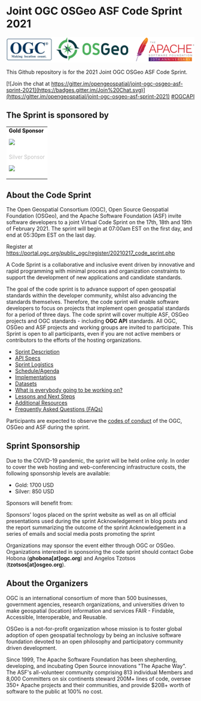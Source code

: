 # Joint OGC OSGeo ASF Code Sprint 2021

![logos](/images/logos.png)

This Github repository is for the 2021 Joint OGC OSGeo ASF Code Sprint.

[![Join the chat at https://gitter.im/opengeospatial/joint-ogc-osgeo-asf-sprint-2021](https://badges.gitter.im/Join%20Chat.svg)](https://gitter.im/opengeospatial/joint-ogc-osgeo-asf-sprint-2021)
[#OGCAPI](https://twitter.com/hashtag/OGCAPI)

The Sprint is sponsored by
------------

<table>
<tr style="background-color:#FFFFFF">
<td>
<span style="color:black;font-weight:bold">Gold Sponsor</span>

[<img src="https://www.ordnancesurvey.co.uk/blog/wp-content/uploads/2018/08/os-logo.png" width="200"/>](https://www.ordnancesurvey.co.uk/s)
</td>
</tr>
<tr style="background-color:#FFFFFF">
<td>
<span style="color: silver;">Silver Sponsor</span>

[<img src="https://www.geocat.net/wp-content/uploads/2013/02/GeoCat.png" width="200"/>](https://www.geocat.net)
</td>
</tr>
</table>

About the Code Sprint
----------------

The Open Geospatial Consortium (OGC), Open Source Geospatial Foundation (OSGeo), and the Apache Software Foundation (ASF) invite software developers to a joint Virtual Code Sprint on the 17th, 18th and 19th of February 2021. The sprint will begin at 07:00am EST on the first day, and end at 05:30pm EST on the last day.

Register at https://portal.ogc.org/public_ogc/register/20210217_code_sprint.php

A Code Sprint is a collaborative and inclusive event driven by innovative and rapid programming with minimal process and organization constraints to support the development of new applications and candidate standards.

The goal of the code sprint is to advance support of open geospatial standards within the developer community, whilst also advancing the standards themselves. Therefore, the code sprint will enable software developers to focus on projects that implement open geospatial standards for a period of three days. The code sprint will cover multiple ASF, OSGeo projects and OGC standards - including **OGC API** standards. All OGC, OSGeo and ASF projects and working groups are invited to participate. This Sprint is open to all participants, even if you are not active members or contributors to the efforts of the hosting organizations.





* [Sprint Description](./about.adoc)
* [API Specs](./specs.adoc)
* [Sprint Logistics](./logistics.adoc)
* [Schedule/Agenda](./agenda.adoc)
* [Implementations](./implementations.adoc)
* [Datasets](./Shared_Datasets/README.md)
* [What is everybody going to be working on?](https://github.com/opengeospatial/joint-ogc-osgeo-asf-sprint-2021/issues/2)
* [Lessons and Next Steps](./lessonsAndNextSteps.adoc)
* [Additional Resources](./additionalResources.adoc)
* [Frequently Asked Questions (FAQs)](./FAQ.adoc)


Participants are expected to observe the [codes of conduct](/conduct.adoc) of the OGC, OSGeo and ASF during the sprint.

Sprint Sponsorship
----------------

Due to the COVID-19 pandemic, the sprint will be held online only. In order to cover the web hosting and web-conferencing infrastructure costs, the following sponsorship levels are available:

* Gold: 1700 USD
* Silver: 850 USD

Sponsors will benefit from:

Sponsors' logos placed on the sprint website as well as on all official presentations used during the sprint
Acknowledgement in blog posts and the report summarizing the outcome of the sprint
Acknowledgement in a series of emails and social media posts promoting the sprint

Organizations may sponsor the event either through OGC or OSGeo. Organizations interested in sponsoring the code sprint should contact Gobe Hobona (**ghobona[at]ogc.org**) and Angelos Tzotsos (**tzotsos[at]osgeo.org**).

About the Organizers
----------------

OGC is an international consortium of more than 500 businesses, government agencies, research organizations, and universities driven to make geospatial (location) information and services FAIR - Findable, Accessible, Interoperable, and Reusable.

OSGeo is a not-for-profit organization whose mission is to foster global adoption of open geospatial technology by being an inclusive software foundation devoted to an open philosophy and participatory community driven development.

Since 1999, The Apache Software Foundation has been shepherding, developing, and incubating Open Source innovations "The Apache Way". The ASF's all-volunteer community comprising 813 individual Members and 8,000 Committers on six continents steward 200M+ lines of code, oversee 350+ Apache projects and their communities, and provide $20B+ worth of software to the public at 100% no cost.

